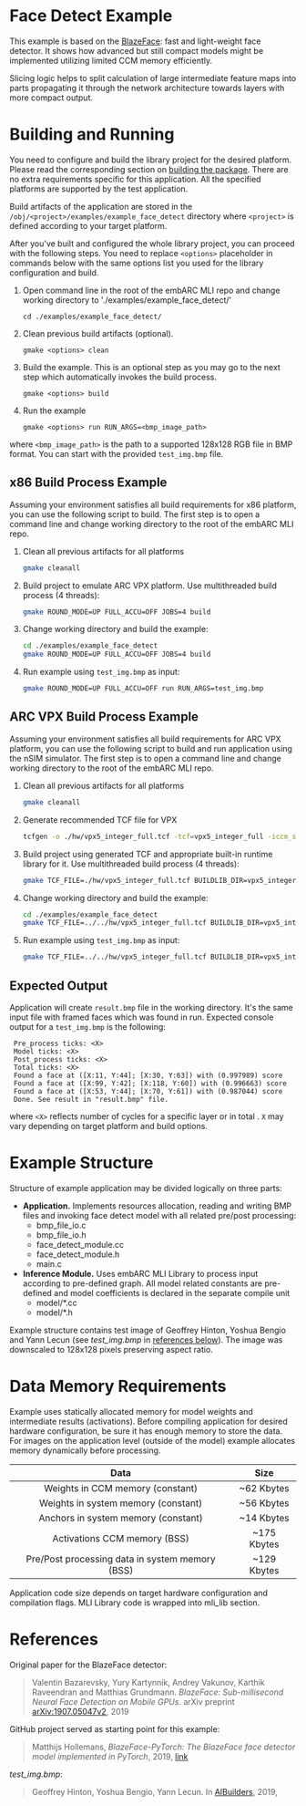 Face Detect Example
==============================================

This example is based on the [BlazeFace](#references): fast and light-weight face detector.
It shows how advanced but still compact models might be implemented utilizing limited CCM memory efficiently.

Slicing logic helps to split calculation of large intermediate feature maps into parts 
propagating it through the network architecture towards layers with more compact output. 

# Building and Running

You need to configure and build the library project for the desired platform. 
Please read the corresponding section on [building the package](/README.md#building-the-package). 
There are no extra requirements specific for this application. All the specified platforms are supported by the test application.  

Build artifacts of the application are stored in the `/obj/<project>/examples/example_face_detect` directory where `<project>` is defined according to your target platform.  

After you've built and configured the whole library project, you can proceed with the following steps. 
You need to replace `<options>` placeholder in commands below with the same options list you used for the library configuration and build. 

1. Open command line in the root of the embARC MLI repo and change working directory to './examples/example_face_detect/'

       cd ./examples/example_face_detect/

2. Clean previous build artifacts (optional).

       gmake <options> clean

3. Build the example. This is an optional step as you may go to the next step which automatically invokes the build process. 

       gmake <options> build

4. Run the example

       gmake <options> run RUN_ARGS=<bmp_image_path>

where ``<bmp_image_path>`` is the path to a supported 128x128 RGB file in BMP format. You can start with the provided ``test_img.bmp`` file.

##  x86 Build Process Example

Assuming your environment satisfies all build requirements for x86 platform, you can use the following script to build. 
The first step is to open a command line and change working directory to the root of the embARC MLI repo.

1. Clean all previous artifacts for all platforms
    ```bash
    gmake cleanall 
    ```

2. Build project to emulate ARC VPX platform. Use multithreaded build process (4 threads):
    ```bash
    gmake ROUND_MODE=UP FULL_ACCU=OFF JOBS=4 build  
    ```

3. Change working directory  and build the example:
    ```bash
    cd ./examples/example_face_detect
    gmake ROUND_MODE=UP FULL_ACCU=OFF JOBS=4 build
    ```

4. Run example using ``test_img.bmp`` as input:
    ```bash
    gmake ROUND_MODE=UP FULL_ACCU=OFF run RUN_ARGS=test_img.bmp
    ```

##  ARC VPX Build Process Example

Assuming your environment satisfies all build requirements for ARC VPX platform, you can use the following script to build and run application using the nSIM simulator.
The first step is to open a command line and change working directory to the root of the embARC MLI repo.

1. Clean all previous artifacts for all platforms
    ```bash
    gmake cleanall 
    ```

2. Generate recommended  TCF file for VPX
    ```bash
    tcfgen -o ./hw/vpx5_integer_full.tcf -tcf=vpx5_integer_full -iccm_size=0x80000 -dccm_size=0x40000
    ```

3. Build project using generated TCF and appropriate built-in runtime library for it. Use multithreaded build process (4 threads):
    ```bash
    gmake TCF_FILE=./hw/vpx5_integer_full.tcf BUILDLIB_DIR=vpx5_integer_full JOBS=4 build
    ```

4. Change working directory  and build the example:
    ```bash
    cd ./examples/example_face_detect
    gmake TCF_FILE=../../hw/vpx5_integer_full.tcf BUILDLIB_DIR=vpx5_integer_full build
    ```

5. Run example using ``test_img.bmp`` as input:
    ```bash
    gmake TCF_FILE=../../hw/vpx5_integer_full.tcf BUILDLIB_DIR=vpx5_integer_full RUN_ARGS=test_img.bmp run
    ```

## Expected Output

Application will create `result.bmp` file in the working directory. It's the same input file with framed faces which was found in run. Expected console output for a ``test_img.bmp`` is the following: 

     Pre_process ticks: <X>
     Model ticks: <X>
     Post_process ticks: <X>
     Total ticks: <X>
     Found a face at ([X:11, Y:44]; [X:30, Y:63]) with (0.997989) score
     Found a face at ([X:99, Y:42]; [X:118, Y:60]) with (0.996663) score
     Found a face at ([X:53, Y:44]; [X:70, Y:61]) with (0.987044) score
     Done. See result in "result.bmp" file.

where `<X>` reflects number of cycles for a specific layer or in total . `X` may vary depending on target platform and build options.

# Example Structure
Structure of example application may be divided logically on three parts:

* **Application.** Implements resources allocation, reading and writing BMP files and invoking face detect model with all related pre/post processing:
   * bmp_file_io.c
   * bmp_file_io.h
   * face_detect_module.cc
   * face_detect_module.h
   * main.c
* **Inference Module.** Uses embARC MLI Library to process input according to pre-defined graph. All model related constants are pre-defined and model coefficients is declared in the separate compile unit 
   * model/*.cc
   * model/*.h
   
Example structure contains test image of Geoffrey Hinton, Yoshua Bengio and Yann Lecun (see *test_img.bmp* in [references below](#references)). The image was downscaled to 128x128 pixels preserving aspect ratio.

# Data Memory Requirements

Example uses statically allocated memory for model weights and intermediate results (activations). Before compiling application for desired hardware configuration, be sure it has enough memory to store the data. For images on the application level (outside of the model) 
example allocates memory dynamically before processing.

|                      Data                         |         Size          |
| :-----------------------------------------------: | :-------------------: |
| Weights in CCM memory (constant)                  |  ~62 Kbytes           |
| Weights in system memory (constant)               |  ~56 Kbytes           |
| Anchors in system memory (constant)               |  ~14 Kbytes           |
| Activations CCM memory (BSS)                      |  ~175 Kbytes          |
| Pre/Post processing data in system memory (BSS)   |  ~129 Kbytes          |

Application code size depends on target hardware configuration and compilation flags. MLI Library code is wrapped into mli_lib section.

# References

Original paper for the BlazeFace detector:
>Valentin Bazarevsky, Yury Kartynnik, Andrey Vakunov, Karthik Raveendran and Matthias Grundmann. *BlazeFace: Sub-millisecond Neural Face Detection on Mobile GPUs*. arXiv preprint [arXiv:1907.05047v2](https://arxiv.org/abs/1907.05047), 2019

GitHub project served as starting point for this example:
> Matthijs Hollemans, *BlazeFace-PyTorch: The BlazeFace face detector model implemented in PyTorch*, 2019, [link](https://github.com/hollance/BlazeFace-PyTorch)

*test_img.bmp*:
> Geoffrey Hinton, Yoshua Bengio, Yann Lecun. In [AIBuilders](https://aibuilders.ai/le-prix-turing-recompense-trois-pionniers-de-lintelligence-artificielle-yann-lecun-yoshua-bengio-et-geoffrey-hinton/), 2019,



